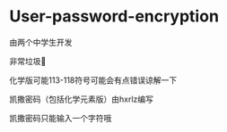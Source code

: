 # User-password-encryption

由两个中学生开发

非常垃圾🌚

化学版可能113-118符号可能会有点错误谅解一下

凯撒密码（包括化学元素版）由hxrlz编写

凯撒密码只能输入一个字符哦
